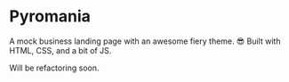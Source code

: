 # Pyromania

A mock business landing page with an awesome fiery theme. 😎
Built with HTML, CSS, and a bit of JS.

Will be refactoring soon.
